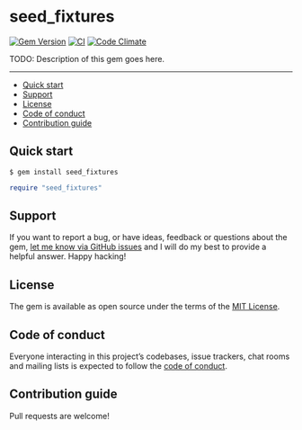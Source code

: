 # seed_fixtures

[![Gem Version](https://badge.fury.io/rb/seed_fixtures.svg)](https://rubygems.org/gems/seed_fixtures)
[![CI](https://github.com/ghiculescu/seed-fixtures/actions/workflows/ci.yml/badge.svg)](https://github.com/ghiculescu/seed-fixtures/actions/workflows/ci.yml)
[![Code Climate](https://codeclimate.com/github/ghiculescu/seed-fixtures/badges/gpa.svg)](https://codeclimate.com/github/ghiculescu/seed-fixtures)

TODO: Description of this gem goes here.

---

- [Quick start](#quick-start)
- [Support](#support)
- [License](#license)
- [Code of conduct](#code-of-conduct)
- [Contribution guide](#contribution-guide)

## Quick start

```
$ gem install seed_fixtures
```

```ruby
require "seed_fixtures"
```

## Support

If you want to report a bug, or have ideas, feedback or questions about the gem, [let me know via GitHub issues](https://github.com/ghiculescu/seed-fixtures/issues/new) and I will do my best to provide a helpful answer. Happy hacking!

## License

The gem is available as open source under the terms of the [MIT License](LICENSE.txt).

## Code of conduct

Everyone interacting in this project’s codebases, issue trackers, chat rooms and mailing lists is expected to follow the [code of conduct](CODE_OF_CONDUCT.md).

## Contribution guide

Pull requests are welcome!
